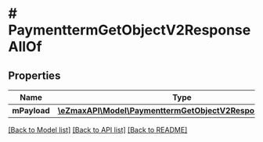 # # PaymenttermGetObjectV2ResponseAllOf

## Properties

Name | Type | Description | Notes
------------ | ------------- | ------------- | -------------
**mPayload** | [**\eZmaxAPI\Model\PaymenttermGetObjectV2ResponseMPayload**](PaymenttermGetObjectV2ResponseMPayload.md) |  |

[[Back to Model list]](../../README.md#models) [[Back to API list]](../../README.md#endpoints) [[Back to README]](../../README.md)
